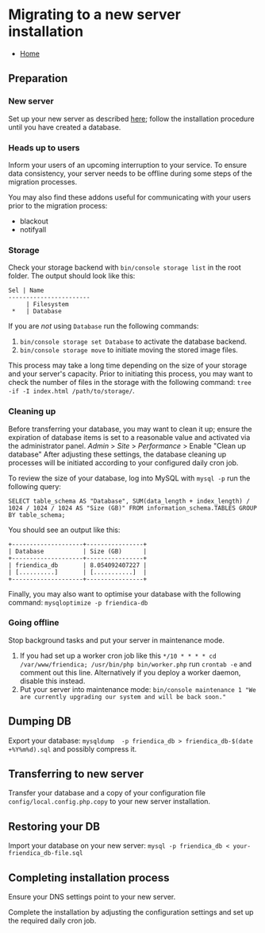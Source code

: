 Migrating to a new server installation
===============

* [Home](help)

## Preparation

### New server
Set up your new server as described [here](Install); follow the installation procedure until you have created a database.

### Heads up to users
Inform your users of an upcoming interruption to your service.
To ensure data consistency, your server needs to be offline during some steps of the migration processes.

You may also find these addons useful for communicating with your users prior to the migration process:
* blackout
* notifyall

### Storage
Check your storage backend with ``bin/console storage list`` in the root folder.
The output should look like this:
````
Sel | Name
-----------------------
     | Filesystem
 *   | Database
````

If you are *not* using ``Database`` run the following commands:
1.  ``bin/console storage set Database`` to activate the database backend.
2.  ``bin/console storage move`` to initiate moving the stored image files.

This process may take a long time depending on the size of your storage and your server's capacity.
Prior to initiating this process, you may want to check the number of files in the storage with the following command: ``tree -if -I index.html /path/to/storage/``.

### Cleaning up
Before transferring your database, you may want to clean it up; ensure the expiration of database items is set to a reasonable value and activated via the administrator panel.
*Admin* > *Site* > *Performance* > Enable "Clean up database"
After adjusting these settings, the database cleaning up processes will be initiated according to your configured daily cron job.

To review the size of your database, log into MySQL with ``mysql -p`` run the following query:
````
SELECT table_schema AS "Database", SUM(data_length + index_length) / 1024 / 1024 / 1024 AS "Size (GB)" FROM information_schema.TABLES GROUP BY table_schema;
````

You should see an output like this:
````
+--------------------+----------------+
| Database           | Size (GB)      |
+--------------------+----------------+
| friendica_db       | 8.054092407227 |
| [..........]       | [...........]  |
+--------------------+----------------+
````

Finally, you may also want to optimise your database with the following command: ``mysqloptimize -p friendica-db``

### Going offline 
Stop background tasks and put your server in maintenance mode.
1.  If you had set up a worker cron job like this ``*/10 * * * * cd /var/www/friendica; /usr/bin/php bin/worker.php`` run ``crontab -e`` and comment out this line. Alternatively if you deploy a worker daemon, disable this instead.
2.  Put your server into maintenance mode: ``bin/console maintenance 1 "We are currently upgrading our system and will be back soon."``

## Dumping DB
Export your database: ``mysqldump  -p friendica_db > friendica_db-$(date +%Y%m%d).sql`` and possibly compress it.

## Transferring to new server
Transfer your database and a copy of your configuration file ``config/local.config.php.copy`` to your new server installation.

## Restoring your DB
Import your database on your new server: ``mysql -p friendica_db < your-friendica_db-file.sql``

## Completing installation process
Ensure your DNS settings point to your new server.

Complete the installation by adjusting the configuration settings and set up the required daily cron job.